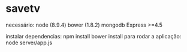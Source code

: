# savetv
necessário:
node (8.9.4)
bower (1.8.2)
mongodb
Express >=4.5

instalar dependencias:
npm install
bower install
para rodar a aplicação:
node server/app.js

